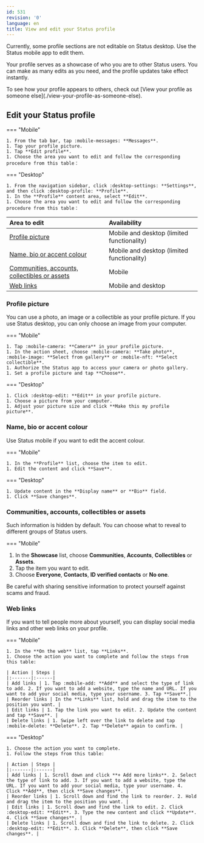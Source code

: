 ```yaml
---
id: 531
revision: '0'
language: en
title: View and edit your Status profile
---
```


<Admonition type="info">
Currently, some profile sections are not editable on Status desktop. Use the Status mobile app to edit them.
</Admonition>

Your profile serves as a showcase of who you are to other Status users. You can make as many edits as you need, and the profile updates take effect instantly.

<Admonition type="tip">
To see how your profile appears to others, check out [View your profile as someone else](./view-your-profile-as-someone-else).
</Admonition>

## Edit your Status profile

=== "Mobile"

    1. From the tab bar, tap :mobile-messages: **Messages**.
    1. Tap your profile picture.
    1. Tap **Edit profile**.
    1. Choose the area you want to edit and follow the corresponding procedure from this table：

=== "Desktop"

    1. From the navigation sidebar, click :desktop-settings: **Settings**, and then click :desktop-profile: **Profile**.
    1. In the **Profile** content area, select **Edit**.
    1. Choose the area you want to edit and follow the corresponding procedure from this table：

| Area to edit                                                                                       | Availability                               |
| :------------------------------------------------------------------------------------------------- | :----------------------------------------- |
| [Profile picture](./view-and-edit-your-status-profile#edit-profile-picture)                        | Mobile and desktop (limited functionality) |
| [Name, bio or accent colour](./view-and-edit-your-status-profile#edit-profile-info)                | Mobile and desktop (limited functionality) |
| [Communities, accounts, collectibles or assets](./view-and-edit-your-status-profile#edit-showcase) | Mobile                                     |
| [Web links](./view-and-edit-your-status-profile#manage-links)                                      | Mobile and desktop                         |

### Profile picture

You can use a photo, an image or a collectible as your profile picture. If you use Status desktop, you can only choose an image from your computer.

=== "Mobile"

    1. Tap :mobile-camera: **Camera** in your profile picture.
    1. In the action sheet, choose :mobile-camera: **Take photo**, :mobile-image: **Select from gallery** or :mobile-nft: **Select collectible**.
    1. Authorize the Status app to access your camera or photo gallery.
    1. Set a profile picture and tap **Choose**.

=== "Desktop"

    1. Click :desktop-edit: **Edit** in your profile picture.
    1. Choose a picture from your computer.
    1. Adjust your picture size and click **Make this my profile picture**.

### Name, bio or accent colour

Use Status mobile if you want to edit the accent colour.

=== "Mobile"

    1. In the **Profile** list, choose the item to edit.
    1. Edit the content and click **Save**.

=== "Desktop"

    1. Update content in the **Display name** or **Bio** field.
    1. Click **Save changes**.

### Communities, accounts, collectibles or assets

Such information is hidden by default. You can choose what to reveal to different groups of Status users.

=== "Mobile"

1. In the **Showcase** list, choose **Communities**, **Accounts**, **Collectibles** or **Assets**.
1. Tap the item you want to edit.
1. Choose **Everyone**, **Contacts**, **ID verified contacts** or **No one**.

<Admonition type="warn">
Be careful with sharing sensitive information to protect yourself against scams and fraud.
</Admonition>

### Web links

If you want to tell people more about yourself, you can display social media links and other web links on your profile.

=== "Mobile"

    1. In the **On the web** list, tap **Links**.
    1. Choose the action you want to complete and follow the steps from this table:

    | Action | Steps |
    |:-------|:------|
    | Add links | 1. Tap :mobile-add: **Add** and select the type of link to add. 2. If you want to add a website, type the name and URL. If you want to add your social media, type your username. 3. Tap **Save**.|
    | Reorder links | In the **Links** list, hold and drag the item to the position you want. |
    | Edit links | 1. Tap the link you want to edit. 2. Update the content and tap **Save**. |
    | Delete links | 1. Swipe left over the link to delete and tap :mobile-delete: **Delete**. 2. Tap **Delete** again to confirm. |

=== "Desktop"

    1. Choose the action you want to complete.
    1. Follow the steps from this table:

    | Action | Steps |
    |:-------|:------|
    | Add links | 1. Scroll down and click **+ Add more links**. 2. Select the type of link to add. 3. If you want to add a website, type the URL. If you want to add your social media, type your username. 4. Click **Add**, then click **Save changes**. |
    | Reorder links | 1. Scroll down and find the link to reorder. 2. Hold and drag the item to the position you want. |
    | Edit links | 1. Scroll down and find the link to edit. 2. Click :desktop-edit: **Edit**. 3. Type the new content and click **Update**. 4. Click **Save changes**. |
    | Delete links | 1. Scroll down and find the link to delete. 2. Click :desktop-edit: **Edit**. 3. Click **Delete**, then click **Save changes**. |
